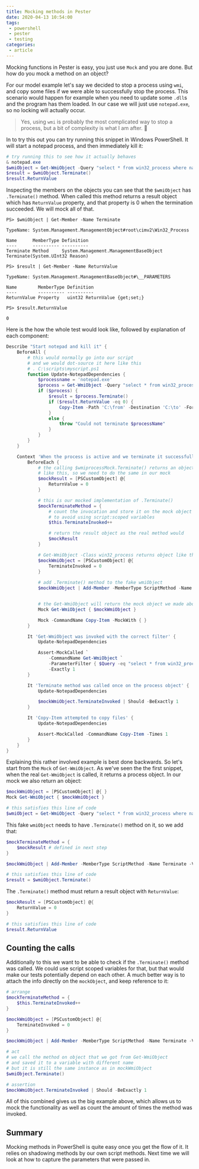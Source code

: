 ```yaml
---
title: Mocking methods in Pester
date: 2020-04-13 10:54:00
tags: 
 - powershell
 - pester
 - testing
categories:
 - article
---
```


Mocking functions in Pester is easy, you just use `Mock` and you are done. But how do you mock a method on an object?

<!-- more -->

For our model example let's say we decided to stop a process using `wmi`, and copy some files if we were able to successfully stop the process. This scenario would happen for example when you need to update some `.dll`s and the program has them loaded. In our case we will just use `notepad.exe`, so no locking will actually occur. 

> Yes, using `wmi` is probably the most complicated way to stop a process, but a bit of complexity is what I am after. 🙂

In to try this out you can try running this snippet in Windows PowerShell. It will start a notepad process, and then immediately kill it: 

```powershell
# try running this to see how it actually behaves
& notepad.exe
$wmiObject = Get-WmiObject -Query "select * from win32_process where name='notepad.exe'"
$result = $wmiObject.Terminate()
$result.ReturnValue
```

Inspecting the members on the objects you can see that the `$wmiObject` has `.Terminate()` method. When called this method returns a result object which has `ReturnValue` property, and that property is 0 when the termination succeeded. We will mock all of that. 

```shell
PS> $wmiObject | Get-Member -Name Terminate

TypeName: System.Management.ManagementObject#root\cimv2\Win32_Process

Name      MemberType Definition
----      ---------- ----------
Terminate Method     System.Management.ManagementBaseObject Terminate(System.UInt32 Reason)

PS> $result | Get-Member -Name ReturnValue

TypeName: System.Management.ManagementBaseObject#\__PARAMETERS

Name        MemberType Definition
----        ---------- ----------
ReturnValue Property   uint32 ReturnValue {get;set;}

PS> $result.ReturnValue

0
```

Here is the how the whole test would look like, followed by explanation of each component:


```powershell
Describe "Start notepad and kill it" {
    BeforeAll {
        # this would normally go into our script
        # and we would dot-source it here like this
        # . C:\scripts\myscript.ps1
        function Update-NotepadDependencies {
            $processname = 'notepad.exe'
            $process = Get-WmiObject -Query "select * from win32_process where name='notepad.exe'"
            if ($process) {
                $result = $process.Terminate()
                if ($result.ReturnValue -eq 0) {
                    Copy-Item -Path 'C:\from' -Destination 'C:\to' -Force
                }
                else {
                    throw "Could not terminate $processName"
                }
            }
        }
    }

    Context 'When the process is active and we terminate it successfully' {
        BeforeEach {
            # the calling $wmiprocessMock.Terminate() returns an object
            # like this, so we need to do the same in our mock
            $mockResult = [PSCustomObject] @{
                ReturnValue = 0
            }

            # this is our mocked implementation of .Terminate()
            $mockTerminateMethod = {
                # count the invocation and store it on the mock object  
                # to avoid using script:scoped variables
                $this.TerminateInvoked++

                # return the result object as the real method would
                $mockResult
            }

            # Get-WmiObject -Class win32_process returns object like this so we do the same
            $mockWmiObject = [PSCustomObject] @{
                TerminateInvoked = 0
            }
            
            # add .Terminate() method to the fake wmiObject
            $mockWmiObject | Add-Member -MemberType ScriptMethod -Name Terminate -Value $mockTerminateMethod


            # the Get-WmiObject will return the mock object we made above
            Mock Get-WmiObject { $mockWmiObject }

            Mock -CommandName Copy-Item -MockWith { }
        }

        It 'Get-WmiObject was invoked with the correct filter' {
            Update-NotepadDependencies

            Assert-MockCalled `
                -CommandName Get-WmiObject `
                -ParameterFilter { $Query -eq "select * from win32_process where name='notepad.exe'" } `
                -Exactly 1
        }

        It 'Terminate method was called once on the process object' {
            Update-NotepadDependencies

            $mockWmiObject.TerminateInvoked | Should -BeExactly 1
        }

        It 'Copy-Item attempted to copy files' {
            Update-NotepadDependencies

            Assert-MockCalled -CommandName Copy-Item -Times 1
        }
    }
}
```

Explaining this rather involved example is best done backwards. So let's start from the `Mock` of `Get-WmiObject`. As we've seen the the first snippet, when the real `Get-WmiObject` is called, it returns a process object. In our mock we also return an object:

```powershell
$mockWmiObject = [PSCustomObject] @{ }
Mock Get-WmiObject { $mockWmiObject }

# this satisfies this line of code
$wmiObject = Get-WmiObject -Query "select * from win32_process where name='notepad.exe'"
``` 

This fake `wmiObject` needs to have `.Terminate()` method on it, so we add that:
 
```powershell
$mockTerminateMethod = {
    $mockResult # defined in next step
}

$mockWmiObject | Add-Member -MemberType ScriptMethod -Name Terminate -Value $mockTerminateMethod

# this satisfies this line of code
$result = $wmiObject.Terminate()
```

The `.Terminate()` method must return a result object with `ReturnValue`:

```powershell
$mockResult = [PSCustomObject] @{
    ReturnValue = 0
}

# this satisfies this line of code
$result.ReturnValue
```

## Counting the calls

Additionally to this we want to be able to check if the `.Terminate()` method was called. We could use script scoped variables for that, but that would make our tests potentially depend on each other. A much better way is to attach the info directly on the `mockObject`, and keep reference to it: 

```powershell
# arrange
$mockTerminateMethod = {
    $this.TerminateInvoked++
}

$mockWmiObject = [PSCustomObject] @{
    TerminateInvoked = 0
}

$mockWmiObject | Add-Member -MemberType ScriptMethod -Name Terminate -Value $mockTerminateMethod

# act
# we call the method on object that we got from Get-WmiObject 
# and saved it to a variable with different name
# but it is still the same instance as in mockWmiObject
$wmiObject.Terminate()

# assertion
$mockWmiObject.TerminateInvoked | Should -BeExactly 1
```

All of this combined gives us the big example above, which allows us to mock the functionality as well as count the amount of times the method was invoked. 

## Summary 

Mocking methods in PowerShell is quite easy once you get the flow of it. It relies on shadowing methods by our own script methods. Next time we will look at how to capture the parameters that were passed in. 